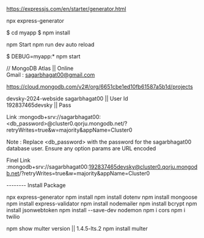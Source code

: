 https://expressjs.com/en/starter/generator.html


npx express-generator

$ cd myapp
$ npm install

npm Start 
npm run dev  auto reload 


$ DEBUG=myapp:* npm start


// MongoDB Atlas  || Online  
Gmail : sagarbhagat00@gmail.com

https://cloud.mongodb.com/v2#/org/6651cbe1ed10fb61587a5b1d/projects


devsky-2024-webside
sagarbhagat00    || User Id  
192837465devsky || Pass  


Link :mongodb+srv://sagarbhagat00:<db_password>@cluster0.qorju.mongodb.net/?retryWrites=true&w=majority&appName=Cluster0

Note  :  Replace <db_password> with the password for the sagarbhagat00 database user. Ensure any option params are URL encoded

Finel Link  :mongodb+srv://sagarbhagat00:192837465devsky@cluster0.qorju.mongodb.net/?retryWrites=true&w=majority&appName=Cluster0


-------- Install Package 

 npx express-generator
 npm install
 npm install dotenv
 npm install mongoose
 npm install express-validator
 npm install nodemailer
 npm install bcrypt
 npm install jsonwebtoken
 npm install --save-dev nodemon
 npm i cors
 npm i twilio

 npm show multer version  || 1.4.5-lts.2
 npm install multer


